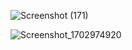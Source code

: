 ![Screenshot (171)](https://github.com/ferdimanuel/UAS_PM/assets/95009806/cf1a4b28-4445-4fd7-b72f-9f1428c92ee1)

![Screenshot_1702974920](https://github.com/ferdimanuel/UAS_PM/assets/95009806/9dce5d56-0565-4534-8ab4-e291a24d4cc2)
